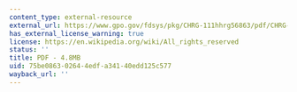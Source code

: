 ```yaml
---
content_type: external-resource
external_url: https://www.gpo.gov/fdsys/pkg/CHRG-111hhrg56863/pdf/CHRG-111hhrg56863.pdf
has_external_license_warning: true
license: https://en.wikipedia.org/wiki/All_rights_reserved
status: ''
title: PDF - 4.8MB
uid: 75be0863-0264-4edf-a341-40edd125c577
wayback_url: ''
---
```

